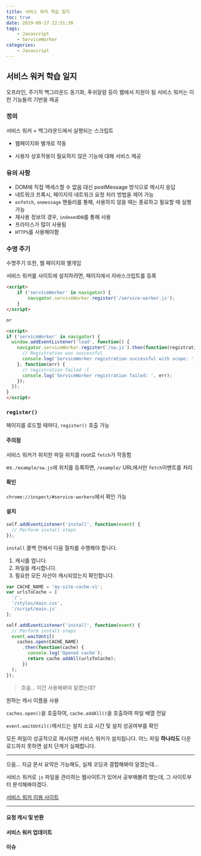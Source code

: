```yaml
---
title: 서비스 워커 학습 일지
toc: true
date: 2019-09-27 22:51:30
tags:
    - Javascript
    - ServiceWorker
categories:
    - Javascript
---
```


## 서비스 워커 학습 일지

오프라인, 주기적 백그라운드 동기화, 푸쉬알람 등이 웹에서 지원이 됨
서비스 워커는 이런 기능들의 기반을 제공

### 정의

서비스 워커 = 백그라운드에서 실행되는 스크립트

- 웹페이지와 별개로 작동

- 사용자 상호작용이 필요하지 않은 기능에 대해 서비스 제공

### 유의 사항

- DOM에 직접 액세스할 수 없음
  대신 postMessage 방식으로 메시지 응답
- 네트워크 프록시, 페이지의 네트워크 요청 처리 방법을 제어 가능
- `onfetch`, `onmessage` 핸들러를 통해, 사용하지 않을 때는 종료하고 필요할 때 실행 가능
- 재사용 정보의 경우, `indexedDB`를 통해 사용
- 프라미스가 많이 사용됨
- `HTTPS`를 사용해야함

### 수명 주기

수명주기 또한, 웹 페이지와 별개임

서비스 워커를 사이트에 설치하려면, 페이지에서 자바스크립트를 등록

```html
<script>
    if ('serviceWorker' in navigator) {
        navigator.serviceWorker.register('/service-worker.js');
    }
</script>

or

<script>
if ('serviceWorker' in navigator) {
  window.addEventListener('load', function() {
    navigator.serviceWorker.register('/sw.js').then(function(registration) {
      // Registration was successful
      console.log('ServiceWorker registration successful with scope: ', registration.scope);
    }, function(err) {
      // registration failed :(
      console.log('ServiceWorker registration failed: ', err);
    });
  });
}
</script>
```

### `register()`

페이지를 로드할 때마다, `register()` 호출 가능

#### 주의점

서비스 워커가 위치한 파일 위치를 root로 `fetch`가 작동함

ex. `/example/sw.js`에 위치를 등록하면, `/example/` URL에서만 `fetch`이벤트를 처리

#### 확인

`chrome://inspect/#service-workers`에서 확인 가능

#### 설치

```js
self.addEventListener('install', function(event) {
  // Perform install steps
});
```

`install` 콜백 안에서 다음 절차를 수행해야 합니다.

1. 캐시를 엽니다.
2. 파일을 캐시합니다.
3. 필요한 모든 자산이 캐시되었는지 확인합니다.

```js
var CACHE_NAME = 'my-site-cache-v1';
var urlsToCache = [
  '/',
  '/styles/main.css',
  '/script/main.js'
];

self.addEventListener('install', function(event) {
  // Perform install steps
  event.waitUntil(
    caches.open(CACHE_NAME)
      .then(function(cache) {
        console.log('Opened cache');
        return cache.addAll(urlsToCache);
      })
  );
});
```

> 흐음... 이건 사용해봐야 알겠는데?

원하는 캐시 이름을 사용

`caches.open()`을 호출하여, `cache.addAll()`을 호출하여 파일 배열 전달

`event.waitUntil()`메서드는 설치 소요 시간 및 설치 성공여부를 확인

모든 파일이 성공적으로 캐시되면 서비스 워커가 설치됩니다. 
어느 파일 **하나라도** 다운로드하지 못하면 설치 단계가 실패합니다.

------

으음... 지금 문서 요약은 가능해도, 실제 코딩과 결합해봐야 알겠는데...

서비스 워커로 `js` 파일을 관리하는 웹사이트가 있어서 공부해볼려 했는데, 그 사이트부터 분석해봐야겠다.

[서비스 워커 이용 사이트](https://flash-cards.netlify.com/)

------

#### 요청 캐시 및 반환

#### 서비스 워커 업데이트

#### 이슈